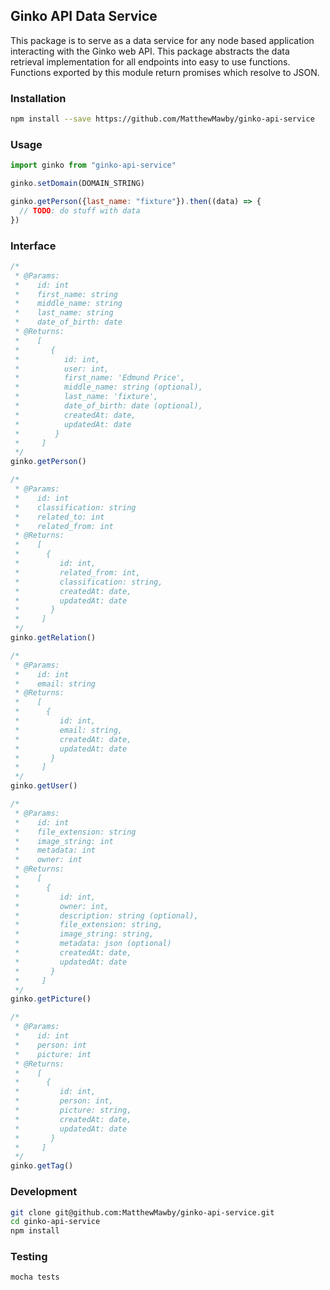 ## Ginko API Data Service
This package is to serve as a data service for any node
based application interacting with the Ginko web API.
This package abstracts the data retrieval implementation
for all endpoints into easy to use functions. Functions
exported by this module return promises which resolve
to JSON.

### Installation
```bash
npm install --save https://github.com/MatthewMawby/ginko-api-service
```

### Usage
```javascript
import ginko from "ginko-api-service"

ginko.setDomain(DOMAIN_STRING)

ginko.getPerson({last_name: "fixture"}).then((data) => {
  // TODO: do stuff with data
})
```

### Interface
```javascript
/*
 * @Params:
 *    id: int
 *    first_name: string
 *    middle_name: string
 *    last_name: string
 *    date_of_birth: date
 * @Returns:
 *    [
 *       {
 *          id: int,
 *          user: int,
 *          first_name: 'Edmund Price',
 *          middle_name: string (optional),
 *          last_name: 'fixture',
 *          date_of_birth: date (optional),
 *          createdAt: date,
 *          updatedAt: date
 *        }
 *     ]
 */
ginko.getPerson()

/*
 * @Params:
 *    id: int
 *    classification: string
 *    related_to: int
 *    related_from: int
 * @Returns:
 *    [
 *      {
 *         id: int,
 *         related_from: int,
 *         classification: string,
 *         createdAt: date,
 *         updatedAt: date
 *       }
 *     ]
 */
ginko.getRelation()

/*
 * @Params:
 *    id: int
 *    email: string
 * @Returns:
 *    [
 *      {
 *         id: int,
 *         email: string,
 *         createdAt: date,
 *         updatedAt: date
 *       }
 *     ]
 */
ginko.getUser()

/*
 * @Params:
 *    id: int
 *    file_extension: string
 *    image_string: int
 *    metadata: int
 *    owner: int
 * @Returns:
 *    [
 *      {
 *         id: int,
 *         owner: int,
 *         description: string (optional),
 *         file_extension: string,
 *         image_string: string,
 *         metadata: json (optional)
 *         createdAt: date,
 *         updatedAt: date
 *       }
 *     ]
 */
ginko.getPicture()

/*
 * @Params:
 *    id: int
 *    person: int
 *    picture: int
 * @Returns:
 *    [
 *      {
 *         id: int,
 *         person: int,
 *         picture: string,
 *         createdAt: date,
 *         updatedAt: date
 *       }
 *     ]
 */
ginko.getTag()
```

### Development  

```bash
git clone git@github.com:MatthewMawby/ginko-api-service.git
cd ginko-api-service
npm install
```

### Testing
```bash
mocha tests
```
